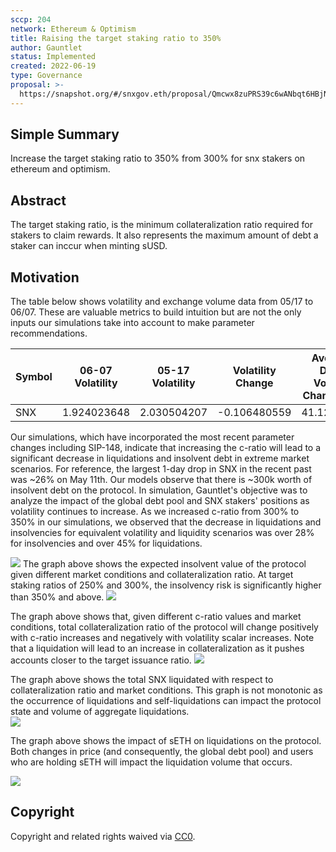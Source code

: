 ```yaml
---
sccp: 204
network: Ethereum & Optimism
title: Raising the target staking ratio to 350%
author: Gauntlet
status: Implemented
created: 2022-06-19
type: Governance
proposal: >-
  https://snapshot.org/#/snxgov.eth/proposal/Qmcwx8zuPRS39c6wANbqt6HBjNJAH4khPeWEvd43SQMT6i
---
```


## Simple Summary

<!--"If you can't explain it simply, you don't understand it well enough." Provide a simplified and layman-accessible explanation of the SCCP.-->

Increase the target staking ratio to 350% from 300% for snx stakers on ethereum and optimism.

## Abstract

<!--A short (~200 word) description of the variable change proposed.-->

The target staking ratio, is the minimum collateralization ratio required for stakers to claim rewards. It also represents the maximum amount of debt a staker can inccur when minting sUSD.

## Motivation

<!--The motivation is critical for SCCPs that want to update variables within Synthetix. It should clearly explain why the existing variable is not incentive aligned. SCCP submissions without sufficient motivation may be rejected outright.-->

The table below shows volatility and exchange volume data from 05/17 to 06/07. These are valuable metrics to build intuition but are not the only inputs our simulations take into account to make parameter recommendations. 

|Symbol| 06-07 Volatility| 05-17 Volatility| Volatility Change| Average Daily Volume Change (%)  |
| ------ | ---------------- | --------------- | ----------------- | ----------- |
| SNX   | 	  1.924023648      |  2.030504207  | 	-0.106480559   |  41.1206857    |

Our simulations, which have incorporated the most recent parameter changes including SIP-148, indicate that increasing the c-ratio will lead to a significant decrease in liquidations and insolvent debt in extreme market scenarios. For reference, the largest 1-day drop in SNX in the recent past was ~26% on May 11th. Our models observe that there is ~300k worth of insolvent debt on the protocol. In simulation, Gauntlet's objective was to analyze the impact of the global debt pool and SNX stakers' positions as volatility continues to increase. As we increased c-ratio from 300% to 350% in our simulations, we observed that the decrease in liquidations and insolvencies for equivalent volatility and liquidity scenarios was over 28% for insolvencies and over 45% for liquidations.

![](https://i.imgur.com/mZiPhG1.png)
The graph above shows the expected insolvent value of the protocol given different market conditions and collateralization ratio. At target staking ratios of 250% and 300%, the insolvency risk is significantly higher than 350% and above.
![](https://i.imgur.com/bFDXRP7.png)

The graph above shows that, given different c-ratio values and market conditions, total collateralization ratio of the protocol will change positively with c-ratio increases and negatively with volatility scalar increases. Note that a liquidation will lead to an increase in collateralization as it pushes accounts closer to the target issuance ratio. 
![](https://i.imgur.com/ZRV3XrG.png)

The graph above shows the total SNX liquidated with respect to collateralization ratio and market conditions. This graph is not monotonic as the occurrence of liquidations and self-liquidations can impact the protocol state and volume of aggregate liquidations.  
![](https://i.imgur.com/fvTVRH1.png)

The graph above shows the impact of sETH on liquidations on the protocol. Both changes in price (and consequently, the global debt pool) and users who are holding sETH will impact the liquidation volume that occurs. 

![](https://i.imgur.com/s5a5G9C.png)

## Copyright

Copyright and related rights waived via [CC0](https://creativecommons.org/publicdomain/zero/1.0/).
